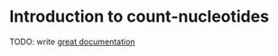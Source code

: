 # Introduction to count-nucleotides

TODO: write [great documentation](http://jacobian.org/writing/what-to-write/)
